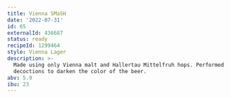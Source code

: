 ```yaml
---
title: Vienna SMaSH
date: '2022-07-31'
id: 65
externalId: 436687
status: ready
recipeId: 1299464
style: Vienna Lager
description: >-
  Made using only Vienna malt and Hallertau Mittelfruh hops. Performed three
  decoctions to darken the color of the beer.
abv: 5.9
ibu: 23
---
```

